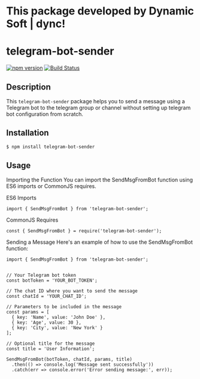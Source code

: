 <h1>This package developed by Dynamic Soft | dync!</h1>

<!-- <p align="center">
  <a href="http://nestjs.com/" target="blank"><img src="https://nestjs.com/img/logo-small.svg" width="200" alt="Nest Logo" /></a>
</p> -->

# telegram-bot-sender

[![npm version](https://badge.fury.io/js/telegram-bot-sender.svg)](https://badge.fury.io/js/telegram-bot-sender)
[![Build Status](https://travis-ci.org/dynamicuz/dync-telegram-bot-sender.svg?branch=main)](https://travis-ci.org/dynamicuz/dync-telegram-bot-sender)

## Description
This `telegram-bot-sender` package helps you to send a message using a Telegram bot to the telegram group or channel without setting up telegram bot configuration from scratch.

## Installation

```bash
$ npm install telegram-bot-sender
```

## Usage
Importing the Function
You can import the SendMsgFromBot function using ES6 imports or CommonJS requires.

ES6 Imports
```
import { SendMsgFromBot } from 'telegram-bot-sender';
```
CommonJS Requires
```
const { SendMsgFromBot } = require('telegram-bot-sender');
```

Sending a Message
Here's an example of how to use the SendMsgFromBot function:

```
import { SendMsgFromBot } from 'telegram-bot-sender';


// Your Telegram bot token
const botToken = 'YOUR_BOT_TOKEN';

// The chat ID where you want to send the message
const chatId = 'YOUR_CHAT_ID';

// Parameters to be included in the message
const params = [
  { key: 'Name', value: 'John Doe' },
  { key: 'Age', value: 30 },
  { key: 'City', value: 'New York' }
];

// Optional title for the message
const title = 'User Information';

SendMsgFromBot(botToken, chatId, params, title)
  .then(() => console.log('Message sent successfully'))
  .catch(err => console.error('Error sending message:', err));
```

